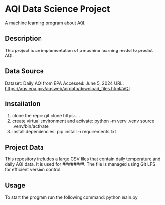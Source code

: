 # AQI Data Science Project
A machine learning program about AQI.

## Description
This project is an implementation of a machine learning model to predict AQI.

## Data Source
Dataset: Daily AQI from EPA
Accessed: June 5, 2024
URL: https://aqs.epa.gov/aqsweb/airdata/download_files.html#AQI

## Installation
1. clone the repo: 
git clone https:....
2. create virtual environment and activate:
python -m venv .venv
source .venv/bin/activate
3. install dependencies:
pip install -r requirements.txt

## Project Data

This repository includes a large CSV files that contain daily temperature and daily AQI data. It is used for ########. The file is managed using Git LFS for efficient version control.


## Usage
To start the program run the following command:
python main.py
